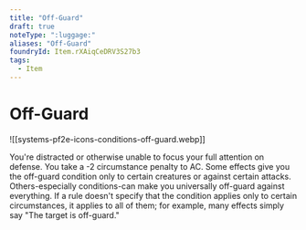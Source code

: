 ```yaml
---
title: "Off-Guard"
draft: true
noteType: ":luggage:"
aliases: "Off-Guard"
foundryId: Item.rXAiqCeDRV3S27b3
tags:
  - Item
---
```


# Off-Guard
![[systems-pf2e-icons-conditions-off-guard.webp]]

You're distracted or otherwise unable to focus your full attention on defense. You take a -2 circumstance penalty to AC. Some effects give you the off-guard condition only to certain creatures or against certain attacks. Others-especially conditions-can make you universally off-guard against everything. If a rule doesn't specify that the condition applies only to certain circumstances, it applies to all of them; for example, many effects simply say "The target is off-guard."
